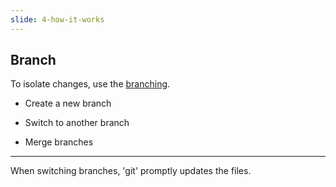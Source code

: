 ```yaml
---
slide: 4-how-it-works
---
```

## Branch

To isolate changes, use the [branching](https://docs.github.com/en/desktop/contributing-and-collaborating-using-github-desktop/making-changes-in-a-branch/managing-branches).

* Create a new branch

* Switch to another branch

* Merge branches

---

When switching branches, 'git' promptly updates the files.